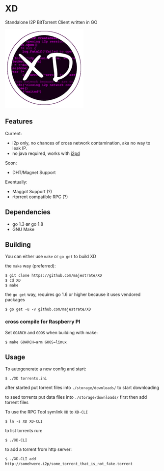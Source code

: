 # XD

Standalone I2P BitTorrent Client written in GO

![XD](contrib/logos/xd_logo_256x256.png)

## Features

Current:

* i2p only, no chances of cross network contamination, aka no way to leak IP.
* no java required, works with [i2pd](https://github.com/purplei2p/i2pd)

Soon:

* DHT/Magnet Support

Eventually:

* Maggot Support (?)
* rtorrent compatible RPC (?)

## Dependencies

* go 1.3 **or** go 1.8
* GNU Make

## Building


You can either use `make` or `go get` to build XD

the `make` way (preferred):

    $ git clone https://github.com/majestrate/XD
    $ cd XD
    $ make

the `go get` way, requires go 1.6 or higher because it uses vendored packages

    $ go get -u -v github.com/majestrate/XD

### cross compile for Raspberry PI

Set `GOARCH` and `GOOS` when building with make:

    $ make GOARCH=arm GOOS=linux


## Usage

To autogenerate a new config and start:

    $ ./XD torrents.ini

after started put torrent files into `./storage/downloads/` to start downloading

to seed torrents put data files into `./storage/downloads/` first then add torrent files

To use the RPC Tool symlink `XD` to `XD-CLI`

    $ ln -s XD XD-CLI

to list torrents run:

    $ ./XD-CLI


to add a torrent from http server:

    $ ./XD-CLI add http://somehwere.i2p/some_torrent_that_is_not_fake.torrent
